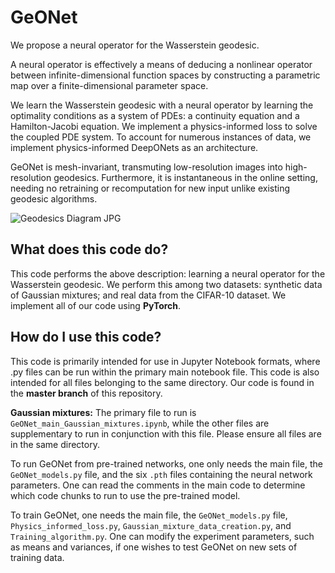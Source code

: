 # GeONet

We propose a neural operator for the Wasserstein geodesic.

A neural operator is effectively a means of deducing a nonlinear operator between infinite-dimensional function spaces by constructing a parametric map over a finite-dimensional parameter space.

We learn the Wasserstein geodesic with a neural operator by learning the optimality conditions as a system of PDEs: a continuity equation and a Hamilton-Jacobi equation. We implement a physics-informed loss to solve the coupled PDE system. To account for numerous instances of data, we implement physics-informed DeepONets as an architecture.

GeONet is mesh-invariant, transmuting low-resolution images into high-resolution geodesics. Furthermore, it is instantaneous in the online setting, needing no retraining or recomputation for new input unlike existing geodesic algorithms.

![Geodesics Diagram JPG](https://user-images.githubusercontent.com/98125988/190829832-933d8a2e-f247-497b-bb7a-0f8e44b3b814.jpg)


## What does this code do?

This code performs the above description: learning a neural operator for the Wasserstein geodesic. We perform this among two datasets: synthetic data of Gaussian mixtures; and real data from the CIFAR-10 dataset. We implement all of our code using **PyTorch**.


## How do I use this code?

This code is primarily intended for use in Jupyter Notebook formats, where .py files can be run within the primary main notebook file. This code is also intended for all files belonging to the same directory. Our code is found in the **master branch** of this repository.

**Gaussian mixtures:** The primary file to run is `GeONet_main_Gaussian_mixtures.ipynb`, while the other files are supplementary to run in conjunction with this file. Please ensure all files are in the same directory.

To run GeONet from pre-trained networks, one only needs the main file, the `GeONet_models.py` file, and the six `.pth` files containing the neural network parameters. One can read the comments in the main code to determine which code chunks to run to use the pre-trained model.

To train GeONet, one needs the main file, the `GeONet_models.py` file, `Physics_informed_loss.py`, `Gaussian_mixture_data_creation.py`, and `Training_algorithm.py`. One can modify the experiment parameters, such as means and variances, if one wishes to test GeONet on new sets of training data.
